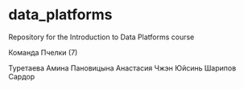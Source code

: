 # data_platforms
Repository for the Introduction to Data Platforms course

Команда Пчелки (7)

Туретаева Амина
Пановицына Анастасия
Чжэн Юйсинь
Шарипов Сардор

